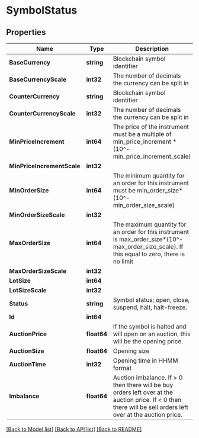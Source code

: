 # SymbolStatus

## Properties

Name | Type | Description | Notes
------------ | ------------- | ------------- | -------------
**BaseCurrency** | **string** | Blockchain symbol identifier | [optional] 
**BaseCurrencyScale** | **int32** | The number of decimals the currency can be split in | [optional] 
**CounterCurrency** | **string** | Blockchain symbol identifier | [optional] 
**CounterCurrencyScale** | **int32** | The number of decimals the currency can be split in | [optional] 
**MinPriceIncrement** | **int64** | The price of the instrument must be a multiple of min_price_increment * (10^-min_price_increment_scale) | [optional] 
**MinPriceIncrementScale** | **int32** |  | [optional] 
**MinOrderSize** | **int64** | The minimum quantity for an order for this instrument must be min_order_size*(10^-min_order_size_scale) | [optional] 
**MinOrderSizeScale** | **int32** |  | [optional] 
**MaxOrderSize** | **int64** | The maximum quantity for an order for this instrument is max_order_size*(10^-max_order_size_scale). If this equal to zero, there is no limit | [optional] 
**MaxOrderSizeScale** | **int32** |  | [optional] 
**LotSize** | **int64** |  | [optional] 
**LotSizeScale** | **int32** |  | [optional] 
**Status** | **string** | Symbol status; open, close, suspend, halt, halt-freeze. | [optional] 
**Id** | **int64** |  | [optional] 
**AuctionPrice** | **float64** | If the symbol is halted and will open on an auction, this will be the opening price. | [optional] 
**AuctionSize** | **float64** | Opening size | [optional] 
**AuctionTime** | **int32** | Opening time in HHMM format | [optional] 
**Imbalance** | **float64** | Auction imbalance. If &gt; 0 then there will be buy orders left over at the auction price. If &lt; 0 then there will be sell orders left over at the auction price. | [optional] 

[[Back to Model list]](../README.md#documentation-for-models) [[Back to API list]](../README.md#documentation-for-api-endpoints) [[Back to README]](../README.md)


